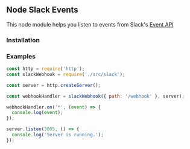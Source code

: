 ## Node Slack Events

This node module helps you listen to events from Slack's [Event API](https://api.slack.com/apis/connections/events-api)

### Installation

### Examples

```javascript
const http = require('http');
const slackWebhook = require('./src/slack');

const server = http.createServer();

const webhookHandler = slackWebhook({ path: '/webhook' }, server);

webhookHandler.on('*', (event) => {
  console.log(event);
});

server.listen(3005, () => {
  console.log('Server is running.');
});
```

